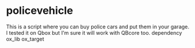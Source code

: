 # policevehicle
This is a script where you can buy police cars and put them in your garage.  I tested it on Qbox but I'm sure it will work with QBcore too.  dependency  ox_lib  ox_target

